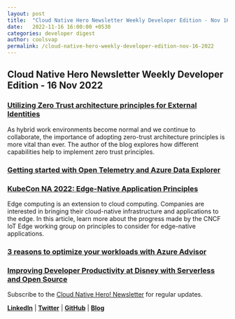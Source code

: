 ```yaml
---
layout: post
title:  "Cloud Native Hero Newsletter Weekly Developer Edition - Nov 16"
date:   2022-11-16 16:00:00 +0530
categories: developer digest
author: coolsvap
permalink: /cloud-native-hero-weekly-developer-edition-nov-16-2022
---
```

## Cloud Native Hero Newsletter Weekly Developer Edition - 16 Nov 2022

### [Utilizing Zero Trust architecture principles for External Identities](https://techcommunity.microsoft.com/t5/microsoft-entra-azure-ad-blog/utilizing-zero-trust-architecture-principles-for-external/ba-p/3094108)
As hybrid work environments become normal and we continue to collaborate, the importance of adopting zero-trust architecture principles is more vital than ever. The author of the blog explores how different capabilities help to implement zero trust principles. 

### [Getting started with Open Telemetry and Azure Data Explorer](https://techcommunity.microsoft.com/t5/azure-data-explorer-blog/getting-started-with-open-telemetry-and-azure-data-explorer/ba-p/3675708)

### [KubeCon NA 2022: Edge-Native Application Principles](https://www.infoq.com/news/2022/11/edge-native-app-principles/)
Edge computing is an extension to cloud computing. Companies are interested in bringing their cloud-native infrastructure and applications to the edge. In this article, learn more about the progress made by the CNCF IoT Edge working group on principles to consider for edge-native applications.

### [3 reasons to optimize your workloads with Azure Advisor](https://techcommunity.microsoft.com/t5/azure-architecture-blog/3-reasons-to-optimize-your-workloads-with-azure-advisor/ba-p/3674044)

### [Improving Developer Productivity at Disney with Serverless and Open Source](https://aws.amazon.com/blogs/opensource/improving-developer-productivity-at-disney-with-serverless-and-open-source/)


Subscribe to the [Cloud Native Hero! Newsletter](https://www.linkedin.com/newsletters/6940180331832446978/) for regular updates.

[**LinkedIn**](https://www.linkedin.com/company/cloudnativehero/) | [**Twitter**](https://twitter.com/cloudnativehero) | [**GitHub**](https://github.com/cloudnativehero) | [**Blog**](https://cloudnativehero.github.io/)